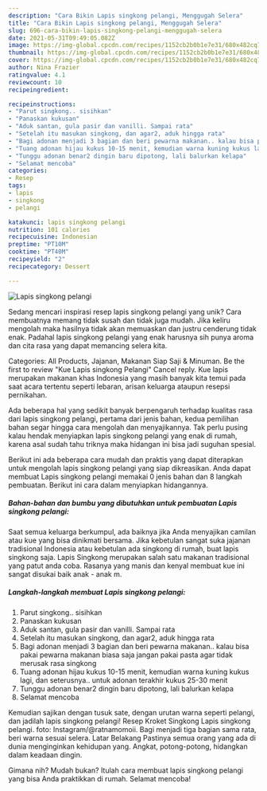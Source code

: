 ```yaml
---
description: "Cara Bikin Lapis singkong pelangi, Menggugah Selera"
title: "Cara Bikin Lapis singkong pelangi, Menggugah Selera"
slug: 696-cara-bikin-lapis-singkong-pelangi-menggugah-selera
date: 2021-05-31T09:49:05.082Z
image: https://img-global.cpcdn.com/recipes/1152cb2b0b1e7e31/680x482cq70/lapis-singkong-pelangi-foto-resep-utama.jpg
thumbnail: https://img-global.cpcdn.com/recipes/1152cb2b0b1e7e31/680x482cq70/lapis-singkong-pelangi-foto-resep-utama.jpg
cover: https://img-global.cpcdn.com/recipes/1152cb2b0b1e7e31/680x482cq70/lapis-singkong-pelangi-foto-resep-utama.jpg
author: Nina Frazier
ratingvalue: 4.1
reviewcount: 10
recipeingredient:

recipeinstructions:
- "Parut singkong.. sisihkan"
- "Panaskan kukusan"
- "Aduk santan, gula pasir dan vanilli. Sampai rata"
- "Setelah itu masukan singkong, dan agar2, aduk hingga rata"
- "Bagi adonan menjadi 3 bagian dan beri pewarna makanan.. kalau bisa pakai pewarna makanan biasa saja jangan pakai pasta agar tidak merusak rasa singkong"
- "Tuang adonan hijau kukus 10-15 menit, kemudian warna kuning kukus lagi, dan seterusnya.. untuk adonan terakhir kukus 25-30 menit"
- "Tunggu adonan benar2 dingin baru dipotong, lali balurkan kelapa"
- "Selamat mencoba"
categories:
- Resep
tags:
- lapis
- singkong
- pelangi

katakunci: lapis singkong pelangi 
nutrition: 101 calories
recipecuisine: Indonesian
preptime: "PT10M"
cooktime: "PT40M"
recipeyield: "2"
recipecategory: Dessert

---
```



![Lapis singkong pelangi](https://img-global.cpcdn.com/recipes/1152cb2b0b1e7e31/680x482cq70/lapis-singkong-pelangi-foto-resep-utama.jpg)

Sedang mencari inspirasi resep lapis singkong pelangi yang unik? Cara membuatnya memang tidak susah dan tidak juga mudah. Jika keliru mengolah maka hasilnya tidak akan memuaskan dan justru cenderung tidak enak. Padahal lapis singkong pelangi yang enak harusnya sih punya aroma dan cita rasa yang dapat memancing selera kita.

Categories: All Products, Jajanan, Makanan Siap Saji &amp; Minuman. Be the first to review &#34;Kue Lapis singkong Pelangi&#34; Cancel reply. Kue lapis merupakan makanan khas Indonesia yang masih banyak kita temui pada saat acara tertentu seperti lebaran, arisan keluarga ataupun resepsi pernikahan.

Ada beberapa hal yang sedikit banyak berpengaruh terhadap kualitas rasa dari lapis singkong pelangi, pertama dari jenis bahan, kedua pemilihan bahan segar hingga cara mengolah dan menyajikannya. Tak perlu pusing kalau hendak menyiapkan lapis singkong pelangi yang enak di rumah, karena asal sudah tahu triknya maka hidangan ini bisa jadi suguhan spesial.


Berikut ini ada beberapa cara mudah dan praktis yang dapat diterapkan untuk mengolah lapis singkong pelangi yang siap dikreasikan. Anda dapat membuat Lapis singkong pelangi memakai 0 jenis bahan dan 8 langkah pembuatan. Berikut ini cara dalam menyiapkan hidangannya.

<!--inarticleads1-->

##### Bahan-bahan dan bumbu yang dibutuhkan untuk pembuatan Lapis singkong pelangi:



Saat semua keluarga berkumpul, ada baiknya jika Anda menyajikan camilan atau kue yang bisa dinikmati bersama. Jika kebetulan sangat suka jajanan tradisional Indonesia atau kebetulan ada singkong di rumah, buat lapis singkong saja. Lapis Singkong merupakan salah satu makanan tradisional yang patut anda coba. Rasanya yang manis dan kenyal membuat kue ini sangat disukai baik anak - anak m. 

<!--inarticleads2-->

##### Langkah-langkah membuat Lapis singkong pelangi:

1. Parut singkong.. sisihkan
1. Panaskan kukusan
1. Aduk santan, gula pasir dan vanilli. Sampai rata
1. Setelah itu masukan singkong, dan agar2, aduk hingga rata
1. Bagi adonan menjadi 3 bagian dan beri pewarna makanan.. kalau bisa pakai pewarna makanan biasa saja jangan pakai pasta agar tidak merusak rasa singkong
1. Tuang adonan hijau kukus 10-15 menit, kemudian warna kuning kukus lagi, dan seterusnya.. untuk adonan terakhir kukus 25-30 menit
1. Tunggu adonan benar2 dingin baru dipotong, lali balurkan kelapa
1. Selamat mencoba


Kemudian sajikan dengan tusuk sate, dengan urutan warna seperti pelangi, dan jadilah lapis singkong pelangi! Resep Kroket Singkong Lapis singkong pelangi. foto: Instagram/@ratnamomoii. Bagi menjadi tiga bagian sama rata, beri warna sesuai selera. Latar Belakang Pastinya semua orang yang ada di dunia menginginkan kehidupan yang. Angkat, potong-potong, hidangkan dalam keadaan dingin. 

Gimana nih? Mudah bukan? Itulah cara membuat lapis singkong pelangi yang bisa Anda praktikkan di rumah. Selamat mencoba!
